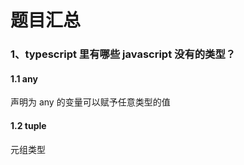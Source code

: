 # 题目汇总

### 1、typescript 里有哪些 javascript 没有的类型？
#### 1.1 any
声明为 any 的变量可以赋予任意类型的值
#### 1.2 tuple
元组类型




